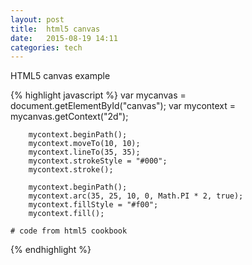 ```yaml
---
layout: post
title:  html5 canvas
date:   2015-08-19 14:11 
categories: tech 
---
```


HTML5 canvas example

<canvas id="mycanvas"> </canvas>

{% highlight javascript %}
        var mycanvas = document.getElementById("canvas");
        var mycontext = mycanvas.getContext("2d");

        mycontext.beginPath();
        mycontext.moveTo(10, 10);
        mycontext.lineTo(35, 35);
        mycontext.strokeStyle = "#000";
        mycontext.stroke();

        mycontext.beginPath();
        mycontext.arc(35, 25, 10, 0, Math.PI * 2, true);
        mycontext.fillStyle = "#f00";
        mycontext.fill();

    # code from html5 cookbook

{% endhighlight %}
    
<script>
        var mycanvas = document.getElementById("canvas");
        var mycontext = mycanvas.getContext("2d");

        mycontext.beginPath();
        mycontext.moveTo(10, 10);
        mycontext.lineTo(35, 35);
        mycontext.strokeStyle = "#000";
        mycontext.stroke();

        mycontext.beginPath();
        mycontext.arc(35, 25, 10, 0, Math.PI * 2, true);
        mycontext.fillStyle = "#f00";
        mycontext.fill();
 </script>

